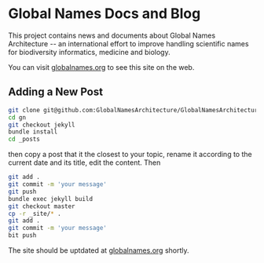 Global Names Docs and Blog
==========================

This project contains news and documents about Global Names Architecture -- an
international effort to improve handling scientific names for biodiversity
informatics, medicine and biology.

You can visit [globalnames.org] to see this site on the web.


Adding a New Post
-----------------

```bash
git clone git@github.com:GlobalNamesArchitecture/GlobalNamesArchitecture.github.io.git gn
cd gn
git checkout jekyll
bundle install
cd _posts
```

then copy a post that it the closest to your topic, rename it according to
the current date and its title, edit the content. Then

```bash
git add .
git commit -m 'your message'
git push
bundle exec jekyll build
git checkout master
cp -r _site/* .
git add .
git commit -m 'your message'
bit push
```
The site should be uptdated at [globalnames.org] shortly.

[globalnames.org]: http://globalnames.org
